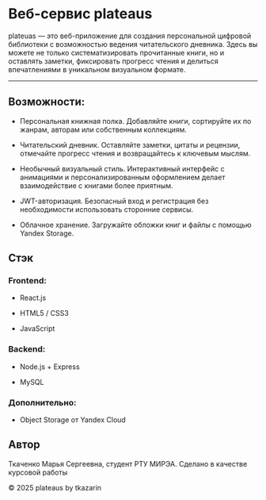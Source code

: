 # Веб-сервис plateaus
plateuas — это веб-приложение для создания персональной цифровой библиотеки с возможностью ведения читательского дневника. Здесь вы можете не только систематизировать прочитанные книги, но и оставлять заметки, фиксировать прогресс чтения и делиться впечатлениями в уникальном визуальном формате.

-------

## Возможности:
+ Персональная книжная полка.
Добавляйте книги, сортируйте их по жанрам, авторам или собственным коллекциям.


+ Читательский дневник.
Оставляйте заметки, цитаты и рецензии, отмечайте прогресс чтения и возвращайтесь к ключевым мыслям.


+ Необычный визуальный стиль.
Интерактивный интерфейс с анимациями и персонализированным оформлением делает взаимодействие с книгами более приятным.


+ JWT-авторизация.
Безопасный вход и регистрация без необходимости использовать сторонние сервисы.


+ Облачное хранение.
Загружайте обложки книг и файлы с помощью Yandex Storage.


## Стэк
### Frontend:

- React.js


- HTML5 / CSS3


- JavaScript


### Backend:


- Node.js + Express


- MySQL


### Дополнительно:

- Object Storage от Yandex Cloud

## Автор
Ткаченко Марья Сергеевна, студент РТУ МИРЭА.
Сделано в качестве курсовой работы

© 2025 plateaus by tkazarin




